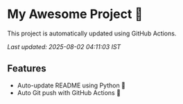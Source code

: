 # My Awesome Project 🚀

This project is automatically updated using GitHub Actions.

_Last updated: 2025-08-02 04:11:03 IST_

## Features
- Auto-update README using Python 🐍
- Auto Git push with GitHub Actions 🤖
